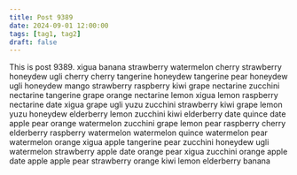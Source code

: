 ```yaml
---
title: Post 9389
date: 2024-09-01 12:00:00
tags: [tag1, tag2]
draft: false
---
```

This is post 9389.
xigua
banana
strawberry
watermelon
cherry
strawberry
honeydew
ugli
cherry
cherry
tangerine
honeydew
tangerine
pear
honeydew
ugli
honeydew
mango
strawberry
raspberry
kiwi
grape
nectarine
zucchini
nectarine
tangerine
grape
orange
nectarine
lemon
xigua
lemon
raspberry
nectarine
date
xigua
grape
ugli
yuzu
zucchini
strawberry
kiwi
grape
lemon
yuzu
honeydew
elderberry
lemon
zucchini
kiwi
elderberry
date
quince
date
apple
pear
orange
watermelon
zucchini
grape
lemon
pear
raspberry
cherry
elderberry
raspberry
watermelon
watermelon
quince
watermelon
pear
watermelon
orange
xigua
apple
tangerine
pear
zucchini
honeydew
ugli
watermelon
strawberry
apple
date
orange
pear
xigua
zucchini
orange
apple
date
apple
apple
pear
strawberry
orange
kiwi
lemon
elderberry
banana
